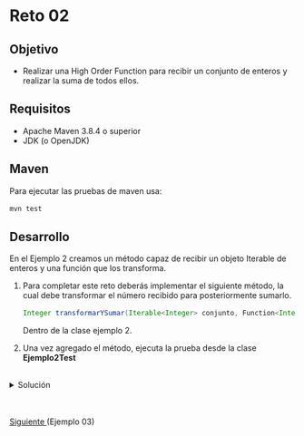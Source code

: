 # Reto 02

## Objetivo

- Realizar una High Order Function para recibir un conjunto de enteros y realizar la suma de todos ellos.

## Requisitos

- Apache Maven 3.8.4 o superior
- JDK (o OpenJDK)

## Maven

Para ejecutar las pruebas de maven usa:
```bash
mvn test
```

## Desarrollo

En el Ejemplo 2 creamos un método capaz de recibir un objeto Iterable de enteros y una función que los transforma. 

1. Para completar este reto deberás implementar el siguiente método, la cual debe transformar el número recibido para posteriormente sumarlo.

    ```java
    Integer transformarYSumar(Iterable<Integer> conjunto, Function<Integer, Integer> funcion);
    ```

    Dentro de la clase ejemplo 2.

2. Una vez agregado el método, ejecuta la prueba desde la clase **Ejemplo2Test**


<br/>

<details>
  <summary>Solución</summary>

 1. Agrega un caso de prueba con el valor esperado:
 
    ```java
    @Test
    @DisplayName("Transforma y suma")
    void reto(){
        Ejemplo2 ejemplo2 = new Ejemplo2();

        Integer real = ejemplo2.transformarYSumar(CONJUNTO, s -> 1);

        assertThat(real).isEqualTo(CONJUNTO.size());
    }
    ```

    ![Nuevo caso](img/figura01.png)

 2. Abre la clase Ejemplo2 y agrega el siguiente código:

    ```java
    Integer transformarYSumar(Iterable<Integer> conjunto, Function<Integer, Integer> funcion){
        Integer acumulador = 0;

        for(Integer value: conjunto){
            acumulador += funcion.apply(value);
        }

        return acumulador;
    }
    ```
 
    ![Nueva función](img/figura02.png)  
      
 3. Vuelve a ejecutar la prueba.

    <p>
    Los dos métodos que implementamos son semejantes a los operadores `map` y reduce de `Streams`. La diferencia es que aquellos no reciben un iterable, sino que Stream itera la función internamente.
    </p>


    ![Test](img/figura03.png)  

</details>


<br/>
<br/>

[Siguiente ](../Ejemplo-03/Readme.md)(Ejemplo 03)